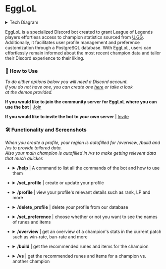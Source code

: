 # EggLoL

<details>
  <summary>Tech Diagram</summary>
  <img src="images/diagram/EggLoL_diagram.png" alt="" height="350">
</details>

EggLoL is a specialized Discord bot created to grant League of Legends players effortless access to champion statistics sourced from [U.GG](u.gg). Additionally, it facilitates user profile management and preference customization through a PostgreSQL database. With EggLoL, users can effortlessly remain informed about the most recent champion data and tailor their Discord experience to their liking.

### :thinking: How to Use

*To do either options below you will need a Discord account.<br>if you do not have one, you can create one [here](https://discord.com/register) or take a look<br>at the demos provided.*

**If you would like to join the community server for EggLoL where you can use the bot** | [Join]()

**If you would like to invite the bot to your own server** | [Invite]()

### :hammer_and_wrench: Functionality and Screenshots

*When you create a profile, your region is autofilled for /overview, /build and /vs to provide tailored data.<br>Also your main champion is autofilled in /vs to make getting relevent data that much quicker.*

- <details>
  <summary><b>/help</b> | A command to list all the commands of the bot and how to use them</summary>
  <img src="images\Commands\HelpImg.png" alt=""  height="600">
</details>

- <details>
  <summary><b>/set_profile</b> | create or update your profile</summary>
  <img src="images\Commands\setprofile1.png" alt=""  height="50"><br>
  <img src="images\Commands\setprofile2.png" alt=""  height="300">
</details>

- <details>
  <summary><b>/profile</b> | view your profile's relevant details such as rank, LP and more</summary>
  <img src="images\Commands\profile1.png" alt=""  height="400">
</details>

- <details>
  <summary><b>/delete_profile</b> | delete your profile from our database</summary>
  <img src="images\Commands\DeleteProfile.png" alt=""  height="100">
</details>

- <details>
  <summary><b>/set_preference</b> | choose whether or not you want to see the names of runes and items</summary>
  <img src="images\Commands\setpreference.png" alt=""  height="150"><br>
  <img src="images\commands\showText.png" alt=""  height="450">
  <img src="images\commands\doNotShowText.png" alt=""  height="450">
</details>

- <details>
  <summary><b>/overview</b> | get an overview of a champion's stats in the current patch such as win-rate, ban-rate and more</summary>
  <img src="images\Commands\overview.png" alt=""  height="100"><br>
  <img src="images\Commands\overview2.png" alt=""  height="300">
</details>

- <details>
  <summary><b>/build</b> | get the recommended runes and items for the champion</summary>
  <img src="images\Commands\Build.png" alt="" height="100"><br>
  <img src="images\Commands\Build1.png" alt=""  height="500">
</details>

- <details>
  <summary><b>/vs</b> | get the recommended runes and items for a champion vs. another champion</summary>
  <img src="images\Commands\Vs.png" alt=""  height="100"><br>
  <img src="images\Commands\Vs1.png" alt=""  height="500">
</details>


